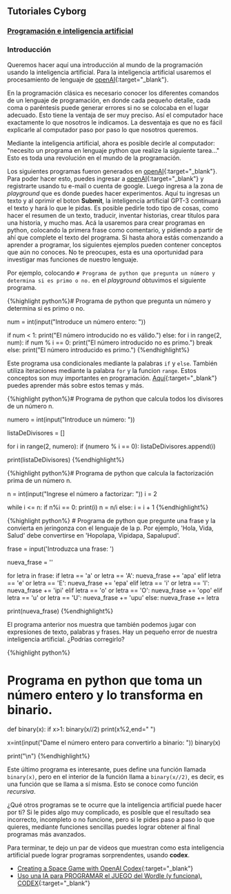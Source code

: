 ## Tutoriales Cyborg
### [Programación e inteligencia artificial](home.html) 

### Introducción

Queremos hacer aquí una introducción al mundo de la programación usando la inteligencia artificial.  Para la inteligencia artificial usaremos el procesamiento de lenguaje de [openAI](https://openai.com/api){:target="_blank"}.

En la programación clásica es necesario conocer los diferentes comandos de un lenguaje de programación, en donde cada pequeño detalle, cada coma o paréntesis puede generar errores si no se colocaba en el lugar adecuado. Esto tiene la ventaja de ser muy preciso. Así el computador hace exactamente lo que nosotros le indicamos. La desventaja es que no es fácil explicarle al computador paso por paso lo que nosotros queremos.

Mediante la inteligencia artificial, ahora es posible decirle al computador: "necesito un programa en lenguaje python que realize la siguiente tarea..." Esto es toda una revolución en el mundo de la programación.


Los siguientes programas fueron generados en [openAI](https://openai.com/api){:target="_blank"}. 
Para poder hacer esto, puedes ingresar a [openAI](https://openai.com/api){:target="_blank"} y registrarte usando tu e-mail o cuenta de google. Luego ingresa a la zona de _playground_ que es donde puedes hacer experimentos. Aquí tu ingresas un texto y al oprimir el boton **Submit**, la inteligencia artificial GPT-3 continuará el texto y hará lo que le pidas. Es posible pedirle todo tipo de cosas, como hacer el resumen de un texto, traducir, inventar historias, crear títulos para una historia, y mucho mas. Acá la usaremos para crear programas en python, colocando la primera frase como comentario, y pidiendo a partir de ahí que complete el texto del programa. Si hasta ahora estás comenzando a aprender a programar, los siguientes ejemplos pueden contener conceptos que aún no conoces. No te preocupes, esta es una oportunidad para investigar mas funciones de nuestro lenguaje. 

Por ejemplo, colocando `# Programa de python que pregunta un número y determina si es primo o no.` en el _playground_ obtuvimos el siguiente programa.

{%highlight python%}# Programa de python que pregunta un número y determina si es primo o no.

num = int(input("Introduce un número entero: "))

if num < 1:
	print("El número introducido no es válido.")
else:
	for i in range(2, num):
		if num % i == 0:
			print("El número introducido no es primo.")
			break
	else:
		print("El número introducido es primo.")
{%endhighlight%}

Este programa usa condicionales mediante la palabras `if` y `else`. También utiliza iteraciones mediante la palabra `for` y la funcion `range`. Estos conceptos son muy importantes en programación. [Aquí](https://docs.python.org/es/3/tutorial/controlflow.html){:target="_blank"} puedes aprender más sobre estos temas y más.

{%highlight python%}# Programa de python que calcula todos los divisores de un número n.

numero = int(input("Introduce un número: "))

listaDeDivisores = []

for i in range(2, numero):
	if (numero % i == 0):
		listaDeDivisores.append(i)

print(listaDeDivisores)
{%endhighlight%}



{%highlight python%}# Programa de python que calcula la factorización prima de un número n.

n = int(input("Ingrese el número a factorizar: "))
i = 2

while i <= n:
    if n%i == 0:
        print(i)
        n = n/i
    else:
        i = i + 1
{%endhighlight%}

{%highlight python%} # Programa de python que pregunte una frase y la convierta en jeringonza con el lenguaje de la p. Por ejemplo, 'Hola, Vida, Salud' debe convertirse en  'Hopolapa, Vipidapa, Sapalupud'.

frase = input('Introduzca una frase: ')

nueva_frase = ''

for letra in frase:
	if letra == 'a' or letra == 'A':
		nueva_frase += 'apa'
	elif letra == 'e' or letra == 'E':
		nueva_frase += 'epa'
	elif letra == 'i' or letra == 'I':
		nueva_frase += 'ipi'
	elif letra == 'o' or letra == 'O':
		nueva_frase += 'opo'
	elif letra == 'u' or letra == 'U':
		nueva_frase += 'upu'
	else:
		nueva_frase += letra

print(nueva_frase)
{%endhighlight%}

El programa anterior nos muestra que también podemos jugar con expresiones de texto, palabras y frases. Hay un pequeño error de nuestra inteligencia artificial. ¿Podrías corregirlo?


{%highlight python%} 
# Programa en python que toma un número entero y lo transforma en binario.

def binary(x):
	if x>1:
		binary(x//2)
	print(x%2,end=" ")

x=int(input("Dame el número entero para convertirlo a binario: "))
binary(x)

print("\n")
{%endhighlight%}

Este último programa es interesante, pues define una función llamada `binary(x)`, pero en el interior de la función llama a `binary(x//2)`, es decir, es una función que se llama a sí misma. Esto se conoce como función _recursiva_.

¿Qué otros programas se te ocurre que la inteligencia artificial puede hacer por ti? Si le pides algo muy complicado, es posible que el resultado sea incorrecto, incompleto o no funcione, pero si le pides paso a paso lo que quieres, mediante funciones sencillas puedes lograr obtener al final programas más avanzados.

Para terminar, te dejo un par de videos que muestran como esta inteligencia artificial puede lograr programas sorprendentes, usando **codex**. 

- [Creating a Space Game with OpenAI Codex](https://www.youtube.com/watch?v=Zm9B-DvwOgw){:target="_blank"}
- [Uso una IA para PROGRAMAR el JUEGO del Wordle (y funciona). CODEX](https://www.youtube.com/watch?v=FQqwynsDs7A){:target="_blank"}